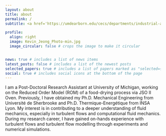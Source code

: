 ```yaml
---
layout: about
title: about
permalink: /
subtitle: <a href='https://umdearborn.edu/cecs/departments/industrial-and-manufacturing-systems-engineering'>University of Michgian</a>

profile:
  align: right
  image: Kevin_Jeong_Photo-min.jpg
  image_circular: false # crops the image to make it circular


news: true # includes a list of news items
latest_posts: false # includes a list of the newest posts
selected_papers: true # includes a list of papers marked as "selected={true}"
social: true # includes social icons at the bottom of the page
---
```


I am a Post-Doctoral Research Assistant at University of Michigan, working on the Reduced Order Model (ROM) of a food-drying process via JSO II Oven. Previously, I have obtained my Ph.D. Mechanical Engineering from Université de Sherbrooke and Ph.D. Thermique-Energétique from INSA Lyon. My interest is in contributing to a deeper understanding of fluid mechanics, especially in turbulent flows and computational fluid mechanics. During my research career, I have gained on-hands experience with turbulent flows and turbulent flow modelling through experiments and numerical simulations. 

